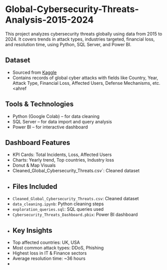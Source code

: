 # Global-Cybersecurity-Threats-Analysis-2015-2024
This project analyzes cybersecurity threats globally using data from 2015 to 2024. It covers trends in attack types, industries targeted, financial loss, and resolution time, using Python, SQL Server, and Power BI.
##  Dataset
- Sourced from [Kaggle](https://www.kaggle.com)
- Contains records of global cyber attacks with fields like Country, Year, Attack Type, Financial Loss, Affected Users, Defense Mechanisms, etc.
<ahref
##  Tools & Technologies
- Python (Google Colab) – for data cleaning
- SQL Server – for data import and query analysis
- Power BI – for interactive dashboard
##  Dashboard Features
- KPI Cards: Total Incidents, Loss, Affected Users
- Charts: Yearly trend, Top countries, Industry loss
- Donut & Map Visuals
- Cleaned_Global_Cybersecurity_Threats.csv`: Cleaned dataset
- ##  Files Included
- `Cleaned_Global_Cybersecurity_Threats.csv`: Cleaned dataset
- `data_cleaning.ipynb`: Python cleaning steps
- `exploration_queries.sql`: SQL queries used
- `Cybersecurity_Threats_Dashboard.pbix`: Power BI dashboard
- ##  Key Insights
- Top affected countries: UK, USA
- Most common attack types: DDoS, Phishing
- Highest loss in IT & Finance sectors
- Average resolution time: ~36 hours
- 
